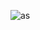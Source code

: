 ![as](https://cafeptthumb-phinf.pstatic.net/MjAxODEwMzFfMjA4/MDAxNTQwOTgzNjY3NTI0._narQVVsVj7mwtvQ-ui4CHPvgU3FgeQZXyWrfCgCbtcg.ln3-ChRis6iKudgIDhSz_VZTgRsEWv0VPa0FwTAXBw0g.PNG.pasha1729/TYTT.png)